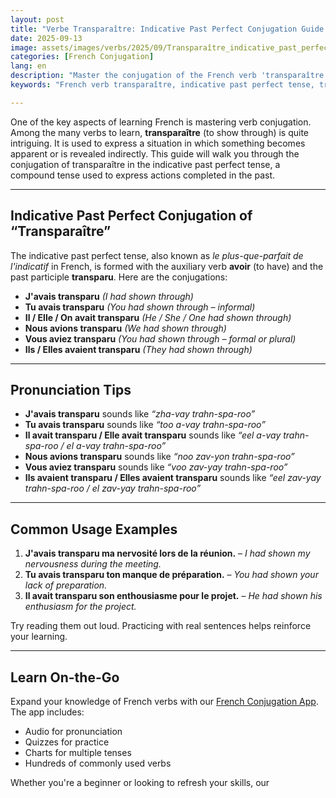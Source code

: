 ```yaml
---
layout: post
title: "Verbe Transparaître: Indicative Past Perfect Conjugation Guide for Beginners"
date: 2025-09-13
image: assets/images/verbs/2025/09/Transparaître_indicative_past_perfect.webp
categories: [French Conjugation]
lang: en
description: "Master the conjugation of the French verb 'transparaître' in the indicative past perfect tense. A comprehensive guide for beginners learning French."
keywords: "French verb transparaître, indicative past perfect tense, transparaître conjugation, French grammar for beginners, learn French, French verbs for beginners, essential French verbs"

--- 
```


One of the key aspects of learning French is mastering verb conjugation. Among the many verbs to learn, **transparaître** (to show through) is quite intriguing. It is used to express a situation in which something becomes apparent or is revealed indirectly. This guide will walk you through the conjugation of transparaître in the indicative past perfect tense, a compound tense used to express actions completed in the past.

---

## Indicative Past Perfect Conjugation of “Transparaître”

The indicative past perfect tense, also known as *le plus-que-parfait de l'indicatif* in French, is formed with the auxiliary verb **avoir** (to have) and the past participle **transparu**. Here are the conjugations:

- **J'avais transparu** *(I had shown through)*  
- **Tu avais transparu** *(You had shown through – informal)*  
- **Il / Elle / On avait transparu** *(He / She / One had shown through)*  
- **Nous avions transparu** *(We had shown through)*  
- **Vous aviez transparu** *(You had shown through – formal or plural)*  
- **Ils / Elles avaient transparu** *(They had shown through)* 

---

## Pronunciation Tips

- **J'avais transparu** sounds like *“zha-vay trahn-spa-roo”*  
- **Tu avais transparu** sounds like *“too a-vay trahn-spa-roo”*  
- **Il avait transparu / Elle avait transparu** sounds like *“eel a-vay trahn-spa-roo / el a-vay trahn-spa-roo”*  
- **Nous avions transparu** sounds like *“noo zav-yon trahn-spa-roo”*  
- **Vous aviez transparu** sounds like *“voo zav-yay trahn-spa-roo”*  
- **Ils avaient transparu / Elles avaient transparu** sounds like *“eel zav-yay trahn-spa-roo / el zav-yay trahn-spa-roo”*

---

## Common Usage Examples

1. **J'avais transparu ma nervosité lors de la réunion.** – *I had shown my nervousness during the meeting.*  
2. **Tu avais transparu ton manque de préparation.** – *You had shown your lack of preparation.*  
3. **Il avait transparu son enthousiasme pour le projet.** – *He had shown his enthusiasm for the project.*  

Try reading them out loud. Practicing with real sentences helps reinforce your learning.

---

## Learn On-the-Go

Expand your knowledge of French verbs with our [French Conjugation App]({{site.appStore.url}}). The app includes:

- Audio for pronunciation
- Quizzes for practice
- Charts for multiple tenses
- Hundreds of commonly used verbs

Whether you're a beginner or looking to refresh your skills, our